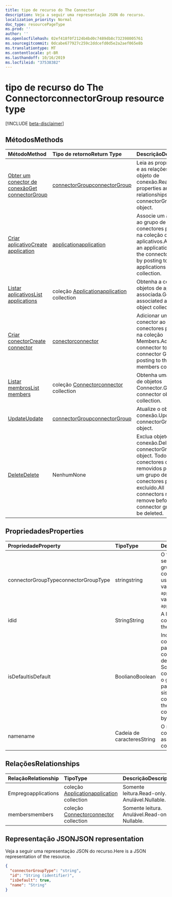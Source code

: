 ```yaml
---
title: tipo de recurso do The Connector
description: Veja a seguir uma representação JSON do recurso.
localization_priority: Normal
doc_type: resourcePageType
ms.prod: ''
author: ''
ms.openlocfilehash: 02ef418f0f2124b4bd0c7489db8c732398005761
ms.sourcegitcommit: 0dcabe677927c259c2ddcefd0d5e2a2aef065e8b
ms.translationtype: MT
ms.contentlocale: pt-BR
ms.lasthandoff: 10/16/2019
ms.locfileid: "37538382"
---
```

# <a name="connectorgroup-resource-type"></a><span data-ttu-id="f89aa-103">tipo de recurso do The Connector</span><span class="sxs-lookup"><span data-stu-id="f89aa-103">connectorGroup resource type</span></span>

[!INCLUDE [beta-disclaimer](../../includes/beta-disclaimer.md)]

## <a name="methods"></a><span data-ttu-id="f89aa-104">Métodos</span><span class="sxs-lookup"><span data-stu-id="f89aa-104">Methods</span></span>

| <span data-ttu-id="f89aa-105">Método</span><span class="sxs-lookup"><span data-stu-id="f89aa-105">Method</span></span>           | <span data-ttu-id="f89aa-106">Tipo de retorno</span><span class="sxs-lookup"><span data-stu-id="f89aa-106">Return Type</span></span>    |<span data-ttu-id="f89aa-107">Descrição</span><span class="sxs-lookup"><span data-stu-id="f89aa-107">Description</span></span>|
|:---------------|:--------|:----------|
|[<span data-ttu-id="f89aa-108">Obter um conector de conexão</span><span class="sxs-lookup"><span data-stu-id="f89aa-108">Get connectorGroup</span></span>](../api/connectorgroup-get.md) | [<span data-ttu-id="f89aa-109">connectorGroup</span><span class="sxs-lookup"><span data-stu-id="f89aa-109">connectorGroup</span></span>](connectorgroup.md) |<span data-ttu-id="f89aa-110">Leia as propriedades e as relações do objeto de conexão.</span><span class="sxs-lookup"><span data-stu-id="f89aa-110">Read properties and relationships of connectorGroup object.</span></span>|
|[<span data-ttu-id="f89aa-111">Criar aplicativo</span><span class="sxs-lookup"><span data-stu-id="f89aa-111">Create application</span></span>](../api/connectorgroup-post-applications.md) |[<span data-ttu-id="f89aa-112">application</span><span class="sxs-lookup"><span data-stu-id="f89aa-112">application</span></span>](application.md)| <span data-ttu-id="f89aa-113">Associe um aplicativo ao grupo de conectores postando na coleção de aplicativos.</span><span class="sxs-lookup"><span data-stu-id="f89aa-113">Associate an application with the connector group by posting to the applications collection.</span></span>|
|[<span data-ttu-id="f89aa-114">Listar aplicativos</span><span class="sxs-lookup"><span data-stu-id="f89aa-114">List applications</span></span>](../api/connectorgroup-list-applications.md) |<span data-ttu-id="f89aa-115">coleção [Application](application.md)</span><span class="sxs-lookup"><span data-stu-id="f89aa-115">[application](application.md) collection</span></span>| <span data-ttu-id="f89aa-116">Obtenha a coleção de objetos de aplicativo associada.</span><span class="sxs-lookup"><span data-stu-id="f89aa-116">Get the associated application object collection.</span></span>|
|[<span data-ttu-id="f89aa-117">Criar conector</span><span class="sxs-lookup"><span data-stu-id="f89aa-117">Create connector</span></span>](../api/connectorgroup-post-members.md) |[<span data-ttu-id="f89aa-118">conector</span><span class="sxs-lookup"><span data-stu-id="f89aa-118">connector</span></span>](connector.md)| <span data-ttu-id="f89aa-119">Adicionar um conector ao grupo de conectores postando na coleção Members.</span><span class="sxs-lookup"><span data-stu-id="f89aa-119">Add a connector to the connector Group by posting to the members collection.</span></span>|
|[<span data-ttu-id="f89aa-120">Listar membros</span><span class="sxs-lookup"><span data-stu-id="f89aa-120">List members</span></span>](../api/connectorgroup-list-members.md) |<span data-ttu-id="f89aa-121">coleção [Connector](connector.md)</span><span class="sxs-lookup"><span data-stu-id="f89aa-121">[connector](connector.md) collection</span></span>| <span data-ttu-id="f89aa-122">Obtenha uma coleção de objetos Connector.</span><span class="sxs-lookup"><span data-stu-id="f89aa-122">Get a connector object collection.</span></span>|
|[<span data-ttu-id="f89aa-123">Update</span><span class="sxs-lookup"><span data-stu-id="f89aa-123">Update</span></span>](../api/connectorgroup-update.md) | [<span data-ttu-id="f89aa-124">connectorGroup</span><span class="sxs-lookup"><span data-stu-id="f89aa-124">connectorGroup</span></span>](connectorgroup.md)    |<span data-ttu-id="f89aa-125">Atualize o objeto de conexão.</span><span class="sxs-lookup"><span data-stu-id="f89aa-125">Update connectorGroup object.</span></span> |
|[<span data-ttu-id="f89aa-126">Delete</span><span class="sxs-lookup"><span data-stu-id="f89aa-126">Delete</span></span>](../api/connectorgroup-delete.md) | <span data-ttu-id="f89aa-127">Nenhum</span><span class="sxs-lookup"><span data-stu-id="f89aa-127">None</span></span> |<span data-ttu-id="f89aa-128">Exclua objeto de conexão.</span><span class="sxs-lookup"><span data-stu-id="f89aa-128">Delete connectorGroup object.</span></span> <span data-ttu-id="f89aa-129">Todos os conectores devem ser removidos para que um grupo de conectores possa ser excluído.</span><span class="sxs-lookup"><span data-stu-id="f89aa-129">All connectors must be remove before a connector group can be deleted.</span></span> |

## <a name="properties"></a><span data-ttu-id="f89aa-130">Propriedades</span><span class="sxs-lookup"><span data-stu-id="f89aa-130">Properties</span></span>
| <span data-ttu-id="f89aa-131">Propriedade</span><span class="sxs-lookup"><span data-stu-id="f89aa-131">Property</span></span>     | <span data-ttu-id="f89aa-132">Tipo</span><span class="sxs-lookup"><span data-stu-id="f89aa-132">Type</span></span>   |<span data-ttu-id="f89aa-133">Descrição</span><span class="sxs-lookup"><span data-stu-id="f89aa-133">Description</span></span>|
|:---------------|:--------|:----------|
|<span data-ttu-id="f89aa-134">connectorGroupType</span><span class="sxs-lookup"><span data-stu-id="f89aa-134">connectorGroupType</span></span>|<span data-ttu-id="f89aa-135">string</span><span class="sxs-lookup"><span data-stu-id="f89aa-135">string</span></span>| <span data-ttu-id="f89aa-136">O tipo de conectores que serão usados com o grupo.</span><span class="sxs-lookup"><span data-stu-id="f89aa-136">The type of connectors that will be used with the group.</span></span> <span data-ttu-id="f89aa-137">Os valores possíveis são `applicationProxy`:.</span><span class="sxs-lookup"><span data-stu-id="f89aa-137">Possible values are: `applicationProxy`.</span></span>|
|<span data-ttu-id="f89aa-138">id</span><span class="sxs-lookup"><span data-stu-id="f89aa-138">id</span></span>|<span data-ttu-id="f89aa-139">String</span><span class="sxs-lookup"><span data-stu-id="f89aa-139">String</span></span>| <span data-ttu-id="f89aa-140">A ID do objeto do conector</span><span class="sxs-lookup"><span data-stu-id="f89aa-140">The object id of the connectorGroup</span></span>|
|<span data-ttu-id="f89aa-141">isDefault</span><span class="sxs-lookup"><span data-stu-id="f89aa-141">isDefault</span></span>|<span data-ttu-id="f89aa-142">Booliano</span><span class="sxs-lookup"><span data-stu-id="f89aa-142">Boolean</span></span>| <span data-ttu-id="f89aa-143">Indica se o grupo de conectores é o padrão.</span><span class="sxs-lookup"><span data-stu-id="f89aa-143">Indicates if the connectorGroup is the default connector group.</span></span> <span data-ttu-id="f89aa-144">Somente um grupo de conectores único pode ser o grupo de conectores padrão e é definido pelo sistema.</span><span class="sxs-lookup"><span data-stu-id="f89aa-144">Only a single connector Group can be the default connectorGroup and is set by the system.</span></span>|
|<span data-ttu-id="f89aa-145">name</span><span class="sxs-lookup"><span data-stu-id="f89aa-145">name</span></span>|<span data-ttu-id="f89aa-146">Cadeia de caracteres</span><span class="sxs-lookup"><span data-stu-id="f89aa-146">String</span></span>| <span data-ttu-id="f89aa-147">O nome associado ao conector.</span><span class="sxs-lookup"><span data-stu-id="f89aa-147">The name associated with the connectorGroup.</span></span>|

## <a name="relationships"></a><span data-ttu-id="f89aa-148">Relações</span><span class="sxs-lookup"><span data-stu-id="f89aa-148">Relationships</span></span>
| <span data-ttu-id="f89aa-149">Relação</span><span class="sxs-lookup"><span data-stu-id="f89aa-149">Relationship</span></span> | <span data-ttu-id="f89aa-150">Tipo</span><span class="sxs-lookup"><span data-stu-id="f89aa-150">Type</span></span>   |<span data-ttu-id="f89aa-151">Descrição</span><span class="sxs-lookup"><span data-stu-id="f89aa-151">Description</span></span>|
|:---------------|:--------|:----------|
|<span data-ttu-id="f89aa-152">Emprego</span><span class="sxs-lookup"><span data-stu-id="f89aa-152">applications</span></span>|<span data-ttu-id="f89aa-153">coleção [Application](application.md)</span><span class="sxs-lookup"><span data-stu-id="f89aa-153">[application](application.md) collection</span></span>| <span data-ttu-id="f89aa-154">Somente leitura.</span><span class="sxs-lookup"><span data-stu-id="f89aa-154">Read-only.</span></span> <span data-ttu-id="f89aa-155">Anulável.</span><span class="sxs-lookup"><span data-stu-id="f89aa-155">Nullable.</span></span>|
|<span data-ttu-id="f89aa-156">members</span><span class="sxs-lookup"><span data-stu-id="f89aa-156">members</span></span>|<span data-ttu-id="f89aa-157">coleção [Connector](connector.md)</span><span class="sxs-lookup"><span data-stu-id="f89aa-157">[connector](connector.md) collection</span></span>| <span data-ttu-id="f89aa-p105">Somente leitura. Anulável.</span><span class="sxs-lookup"><span data-stu-id="f89aa-p105">Read-only. Nullable.</span></span>|

## <a name="json-representation"></a><span data-ttu-id="f89aa-160">Representação JSON</span><span class="sxs-lookup"><span data-stu-id="f89aa-160">JSON representation</span></span>

<span data-ttu-id="f89aa-161">Veja a seguir uma representação JSON do recurso.</span><span class="sxs-lookup"><span data-stu-id="f89aa-161">Here is a JSON representation of the resource.</span></span>

<!-- {
  "blockType": "resource",
  "keyProperty":"id",
  "optionalProperties": [

  ],
  "@odata.type": "microsoft.graph.connectorGroup"
}-->

```json
{
  "connectorGroupType": "string",
  "id": "String (identifier)",
  "isDefault": true,
  "name": "String"
}

```

<!-- uuid: 8fcb5dbc-d5aa-4681-8e31-b001d5168d79
2015-10-25 14:57:30 UTC -->
<!--
{
  "type": "#page.annotation",
  "description": "connectorGroup resource",
  "keywords": "",
  "section": "documentation",
  "tocPath": "",
  "suppressions": []
}
-->
